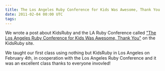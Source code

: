 ```yaml
---
title: The Los Angeles Ruby Conference for Kids Was Awesome, Thank You
date: 2011-02-04 00:00 UTC
tags:
---
```


We wrote a post about KidsRuby and the LA Ruby Conference called ["The Los Angeles Ruby Conference for Kids Was Awesome, Thank You"](http://www.kidsruby.com#2011-02-04) on the KidsRuby site.

 We taught our first class using nothing but KidsRuby in Los Angeles on February 4th, in cooperation with the Los Angeles Ruby Conference and it was an excellent class thanks to everyone invovled!
